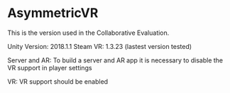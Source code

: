 # AsymmetricVR

This is the version used in the Collaborative Evaluation.

Unity Version: 2018.1.1
Steam VR: 1.3.23 (lastest version tested)

Server and AR:
To build a server and AR app it is necessary to disable the VR support in player settings

VR:
VR support should be enabled
